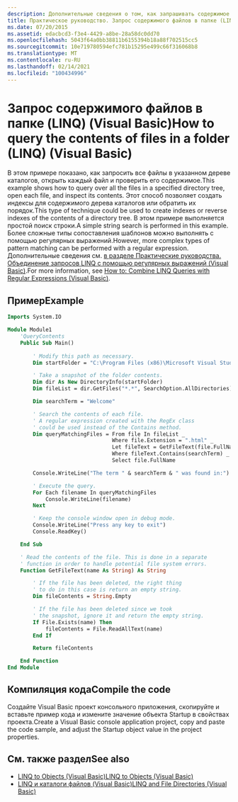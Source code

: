 ```yaml
---
description: Дополнительные сведения о том, как запрашивать содержимое файлов в папке (LINQ) (Visual Basic).
title: Практическое руководство. Запрос содержимого файлов в папке (LINQ)
ms.date: 07/20/2015
ms.assetid: edacbcd3-f3e4-4429-a8be-28a58dc0dd70
ms.openlocfilehash: 5043f64a0bb38811b6155394b18a88f702515cc5
ms.sourcegitcommit: 10e719780594efc781b15295e499c66f316068b8
ms.translationtype: MT
ms.contentlocale: ru-RU
ms.lasthandoff: 02/14/2021
ms.locfileid: "100434996"
---
```

# <a name="how-to-query-the-contents-of-files-in-a-folder-linq-visual-basic"></a><span data-ttu-id="48ef1-103">Запрос содержимого файлов в папке (LINQ) (Visual Basic)</span><span class="sxs-lookup"><span data-stu-id="48ef1-103">How to query the contents of files in a folder (LINQ) (Visual Basic)</span></span>

<span data-ttu-id="48ef1-104">В этом примере показано, как запросить все файлы в указанном дереве каталогов, открыть каждый файл и проверить его содержимое.</span><span class="sxs-lookup"><span data-stu-id="48ef1-104">This example shows how to query over all the files in a specified directory tree, open each file, and inspect its contents.</span></span> <span data-ttu-id="48ef1-105">Этот способ позволяет создать индексы для содержимого дерева каталогов или обратить их порядок.</span><span class="sxs-lookup"><span data-stu-id="48ef1-105">This type of technique could be used to create indexes or reverse indexes of the contents of a directory tree.</span></span> <span data-ttu-id="48ef1-106">В этом примере выполняется простой поиск строки.</span><span class="sxs-lookup"><span data-stu-id="48ef1-106">A simple string search is performed in this example.</span></span> <span data-ttu-id="48ef1-107">Более сложные типы сопоставления шаблонов можно выполнять с помощью регулярных выражений.</span><span class="sxs-lookup"><span data-stu-id="48ef1-107">However, more complex types of pattern matching can be performed with a regular expression.</span></span> <span data-ttu-id="48ef1-108">Дополнительные сведения см. [в разделе Практические руководства. Объединение запросов LINQ с помощью регулярных выражений (Visual Basic)](how-to-combine-linq-queries-with-regular-expressions.md).</span><span class="sxs-lookup"><span data-stu-id="48ef1-108">For more information, see [How to: Combine LINQ Queries with Regular Expressions (Visual Basic)](how-to-combine-linq-queries-with-regular-expressions.md).</span></span>  
  
## <a name="example"></a><span data-ttu-id="48ef1-109">Пример</span><span class="sxs-lookup"><span data-stu-id="48ef1-109">Example</span></span>  
  
```vb
Imports System.IO

Module Module1  
    'QueryContents  
    Public Sub Main()  
  
        ' Modify this path as necessary.  
        Dim startFolder = "C:\Program Files (x86)\Microsoft Visual Studio 14.0"  

        ' Take a snapshot of the folder contents.
        Dim dir As New DirectoryInfo(startFolder)
        Dim fileList = dir.GetFiles("*.*", SearchOption.AllDirectories)

        Dim searchTerm = "Welcome"

        ' Search the contents of each file.
        ' A regular expression created with the RegEx class
        ' could be used instead of the Contains method.
        Dim queryMatchingFiles = From file In fileList _
                                 Where file.Extension = ".html" _
                                 Let fileText = GetFileText(file.FullName) _
                                 Where fileText.Contains(searchTerm) _
                                 Select file.FullName

        Console.WriteLine("The term " & searchTerm & " was found in:")

        ' Execute the query.
        For Each filename In queryMatchingFiles
            Console.WriteLine(filename)
        Next

        ' Keep the console window open in debug mode.
        Console.WriteLine("Press any key to exit")
        Console.ReadKey()

    End Sub

    ' Read the contents of the file. This is done in a separate
    ' function in order to handle potential file system errors.
    Function GetFileText(name As String) As String

        ' If the file has been deleted, the right thing
        ' to do in this case is return an empty string.
        Dim fileContents = String.Empty

        ' If the file has been deleted since we took
        ' the snapshot, ignore it and return the empty string.
        If File.Exists(name) Then
            fileContents = File.ReadAllText(name)
        End If

        Return fileContents

    End Function
End Module
```

## <a name="compile-the-code"></a><span data-ttu-id="48ef1-110">Компиляция кода</span><span class="sxs-lookup"><span data-stu-id="48ef1-110">Compile the code</span></span>

<span data-ttu-id="48ef1-111">Создайте Visual Basic проект консольного приложения, скопируйте и вставьте пример кода и измените значение объекта Startup в свойствах проекта.</span><span class="sxs-lookup"><span data-stu-id="48ef1-111">Create a Visual Basic console application project, copy and paste the code sample, and adjust the Startup object value in the project properties.</span></span>

## <a name="see-also"></a><span data-ttu-id="48ef1-112">См. также раздел</span><span class="sxs-lookup"><span data-stu-id="48ef1-112">See also</span></span>

- [<span data-ttu-id="48ef1-113">LINQ to Objects (Visual Basic)</span><span class="sxs-lookup"><span data-stu-id="48ef1-113">LINQ to Objects (Visual Basic)</span></span>](linq-to-objects.md)
- [<span data-ttu-id="48ef1-114">LINQ и каталоги файлов (Visual Basic)</span><span class="sxs-lookup"><span data-stu-id="48ef1-114">LINQ and File Directories (Visual Basic)</span></span>](linq-and-file-directories.md)
